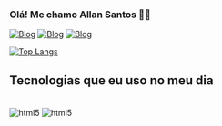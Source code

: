 
### Olá! Me chamo Allan Santos 👋🏻

[![Blog](https://img.shields.io/badge/LinkedIn-0077B5?style=for-the-badge&logo=linkedin&logoColor=white)](https://www.linkedin.com/in/allan-santos-45018416b/)
[![Blog](https://img.shields.io/badge/Instagram-E4405F?style=for-the-badge&logo=instagram&logoColor=white)](https://www.instagram.com/lanmacx/)
[![Blog](https://img.shields.io/badge/Twitch-9146FF?style=for-the-badge&logo=twitch&logoColor=white)](https://www.twitch.tv/lanmacx)

[![Top Langs](https://github-readme-stats.vercel.app/api/top-langs/?username=lanmacx)](https://github.com/lanmacx/github-readme-stats)

## Tecnologias que eu uso no meu dia


<div style="display: inline_block"><br>
    <img align="center" alt="html5"src="https://img.shields.io/badge/Microsoft_Azure-0089D6?style=for-the-badge&logo=microsoft-azure&logoColor=white" />
    <img align="center" alt="html5"src="https://img.shields.io/badge/Python-14354C?style=for-the-badge&logo=python&logoColor=white" />

</div>
